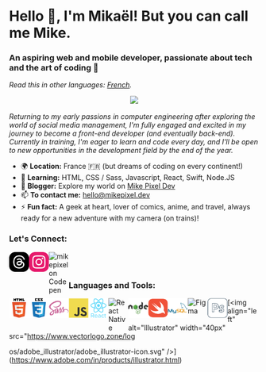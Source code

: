 # Hello 👋, I'm Mikaël! But you can call me Mike.

### An aspiring web and mobile developer, passionate about tech and the art of coding 🚀

_Read this in other languages: [French](README.md)._

<div align="center">
  <img src="https://media.giphy.com/media/2IudUHdI075HL02Pkk/giphy.gif" width="300"/>
</div>

_Returning to my early passions in computer engineering after exploring the world of social media management, I'm fully engaged and excited in my journey to become a front-end developer (and eventually back-end). Currently in training, I'm eager to learn and code every day, and I'll be open to new opportunities in the development field by the end of the year._

- 🌍 **Location:** France 🇫🇷 (but dreams of coding on every continent!)
- 🌱 **Learning:** HTML, CSS / Sass, Javascript, React, Swift, Node.JS
- 📝 **Blogger:** Explore my world on [Mike Pixel Dev](https://mikepixel.dev)
- 📫 **To contact me:** [hello@mikepixel.dev](mailto:hello@mikepixel.dev)
- ⚡ **Fun fact:** A geek at heart, lover of comics, anime, and travel, always ready for a new adventure with my camera (on trains)!

### Let's Connect:

[<img align="left" alt="mikepixel.dev on Threads" width="40px" src="https://github.com/mikepixeldev/mikepixeldev/blob/main/img/threads-logo-black-01.png" />](https://www.threads.net/@mikepixel.dev)
[<img align="left" alt="mikepixel.dev on Instagram" width="40px" src="https://github.com/mikepixeldev/mikepixeldev/blob/main/img/Instagram_Glyph_Gradient.png" />](https://instagram.com/mikepixel.dev)
[<img align="left" alt="mikepixel on Codepen" width="40px" src="https://raw.githubusercontent.com/rahuldkjain/github-profile-readme-generator/master/src/images/icons/Social/codepen.svg" />](https://codepen.io/mikepixel)

<br /><br />

### Languages and Tools:

[<img align="left" alt="HTML5" width="40px" src="https://raw.githubusercontent.com/devicons/devicon/master/icons/html5/html5-original-wordmark.svg" />](https://www.w3.org/html/)
[<img align="left" alt="CSS3" width="40px" src="https://raw.githubusercontent.com/devicons/devicon/master/icons/css3/css3-original-wordmark.svg" />](https://www.w3schools.com/css/)
[<img align="left" alt="Sass" width="40px" src="https://raw.githubusercontent.com/devicons/devicon/master/icons/sass/sass-original.svg" />](https://sass-lang.com)
[<img align="left" alt="JavaScript" width="40px" src="https://raw.githubusercontent.com/devicons/devicon/master/icons/javascript/javascript-original.svg" />](https://developer.mozilla.org/en-US/docs/Web/JavaScript)
[<img align="left" alt="React" width="40px" src="https://raw.githubusercontent.com/devicons/devicon/master/icons/react/react-original-wordmark.svg" />](https://reactjs.org/)
[<img align="left" alt="React Native" width="40px" src="https://reactnative.dev/img/header_logo.svg" />](https://reactnative.dev/)
[<img align="left" alt="Node.js" width="40px" src="https://raw.githubusercontent.com/devicons/devicon/master/icons/nodejs/nodejs-original-wordmark.svg" />](https://nodejs.org)
[<img align="left" alt="Swift" width="40px" src="https://raw.githubusercontent.com/devicons/devicon/master/icons/swift/swift-original.svg" />](https://developer.apple.com/swift/)
[<img align="left" alt="MySQL" width="40px" src="https://raw.githubusercontent.com/devicons/devicon/master/icons/mysql/mysql-original-wordmark.svg" />](https://www.mysql.com/)
[<img align="left" alt="Figma" width="40px" src="https://www.vectorlogo.zone/logos/figma/figma-icon.svg" />](https://www.figma.com/)
[<img align="left" alt="Photoshop" width="40px" src="https://raw.githubusercontent.com/devicons/devicon/master/icons/photoshop/photoshop-line.svg" />](https://www.photoshop.com/en)
[<img align="left" alt="Illustrator" width="40px" src="https://www.vectorlogo.zone/log

os/adobe_illustrator/adobe_illustrator-icon.svg" />](https://www.adobe.com/in/products/illustrator.html)

<br /><br />
